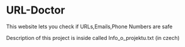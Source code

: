 # URL-Doctor
This website lets you check if URLs,Emails,Phone Numbers are safe


Description of this project is inside called Info_o_projektu.txt (in czech)
